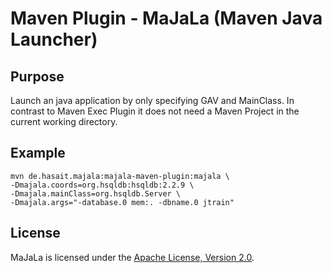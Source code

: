 # Maven Plugin - MaJaLa (Maven Java Launcher)

## Purpose

Launch an java application by only specifying GAV and MainClass.
In contrast to Maven Exec Plugin it does not need a Maven Project in the current working directory.

## Example

    mvn de.hasait.majala:majala-maven-plugin:majala \
    -Dmajala.coords=org.hsqldb:hsqldb:2.2.9 \
    -Dmajala.mainClass=org.hsqldb.Server \
    -Dmajala.args="-database.0 mem:. -dbname.0 jtrain"

## License
MaJaLa is licensed under the [Apache License, Version 2.0](http://www.apache.org/licenses/LICENSE-2.0).

